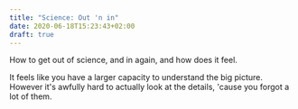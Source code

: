 ```yaml
---
title: "Science: Out 'n in"
date: 2020-06-18T15:23:43+02:00
draft: true
---
```


How to get out of science, and in again, and how does it feel.

It feels like you have a larger capacity to understand the big picture.
However it's awfully hard to actually look at the details, 'cause you forgot a lot of them.
